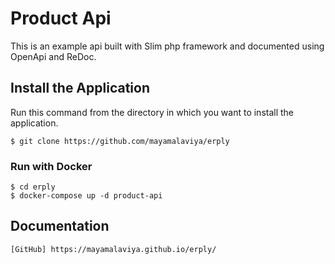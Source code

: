 # Product Api

This is an example api built with Slim php framework and documented using OpenApi and ReDoc. 

## Install the Application

Run this command from the directory in which you want to install the application.

    $ git clone https://github.com/mayamalaviya/erply

### Run with Docker

	$ cd erply
	$ docker-compose up -d product-api

## Documentation

	[GitHub] https://mayamalaviya.github.io/erply/

